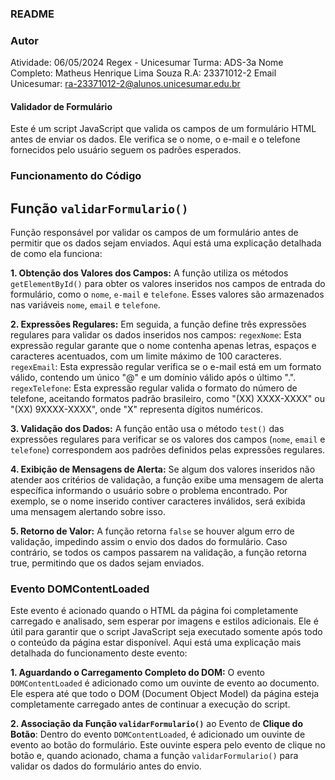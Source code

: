 ### README

### Autor
Atividade: 06/05/2024
Regex - Unicesumar Turma: ADS-3a 
Nome Completo: Matheus Henrique Lima Souza
R.A: 23371012-2
Email Unicesumar: ra-23371012-2@alunos.unicesumar.edu.br

#### Validador de Formulário
Este é um script JavaScript que valida os campos de um formulário HTML antes de enviar os dados. Ele verifica se o nome, o e-mail e o telefone fornecidos pelo usuário seguem os padrões esperados.

### Funcionamento do Código
## Função `validarFormulario()`

Função responsável por validar os campos de um formulário antes de permitir que os dados sejam enviados. Aqui está uma explicação detalhada de como ela funciona:

**1. Obtenção dos Valores dos Campos:** A função utiliza os métodos `getElementById()` para obter os valores inseridos nos campos de entrada do formulário, como o `nome`, `e-mail` e `telefone`. Esses valores são armazenados nas variáveis `nome`, `email` e `telefone`.

**2. Expressões Regulares:** Em seguida, a função define três expressões regulares para validar os dados inseridos nos campos:
`regexNome`: Esta expressão regular garante que o nome contenha apenas letras, espaços e caracteres acentuados, com um limite máximo de 100 caracteres.
`regexEmail`: Esta expressão regular verifica se o e-mail está em um formato válido, contendo um único "@" e um domínio válido após o último ".".
`regexTelefone`: Esta expressão regular valida o formato do número de telefone, aceitando formatos padrão brasileiro, como "(XX) XXXX-XXXX" ou "(XX) 9XXXX-XXXX", onde "X" representa dígitos numéricos.

**3. Validação dos Dados:** A função então usa o método `test()` das expressões regulares para verificar se os valores dos campos (`nome`, `email` e `telefone`) correspondem aos padrões definidos pelas expressões regulares.

**4. Exibição de Mensagens de Alerta:** Se algum dos valores inseridos não atender aos critérios de validação, a função exibe uma mensagem de alerta específica informando o usuário sobre o problema encontrado. Por exemplo, se o nome inserido contiver caracteres inválidos, será exibida uma mensagem alertando sobre isso.

**5. Retorno de Valor:** A função retorna `false` se houver algum erro de validação, impedindo assim o envio dos dados do formulário. Caso contrário, se todos os campos passarem na validação, a função retorna true, permitindo que os dados sejam enviados.

### Evento DOMContentLoaded

Este evento é acionado quando o HTML da página foi completamente carregado e analisado, sem esperar por imagens e estilos adicionais. Ele é útil para garantir que o script JavaScript seja executado somente após todo o conteúdo da página estar disponível. Aqui está uma explicação mais detalhada do funcionamento deste evento:

**1. Aguardando o Carregamento Completo do DOM:** O evento `DOMContentLoaded` é adicionado como um ouvinte de evento ao documento. Ele espera até que todo o DOM (Document Object Model) da página esteja completamente carregado antes de continuar a execução do script.

**2. Associação da Função `validarFormulario()`** ao Evento de **Clique do Botão**: Dentro do evento `DOMContentLoaded`, é adicionado um ouvinte de evento ao botão do formulário. Este ouvinte espera pelo evento de clique no botão e, quando acionado, chama a função `validarFormulario()` para validar os dados do formulário antes do envio.

